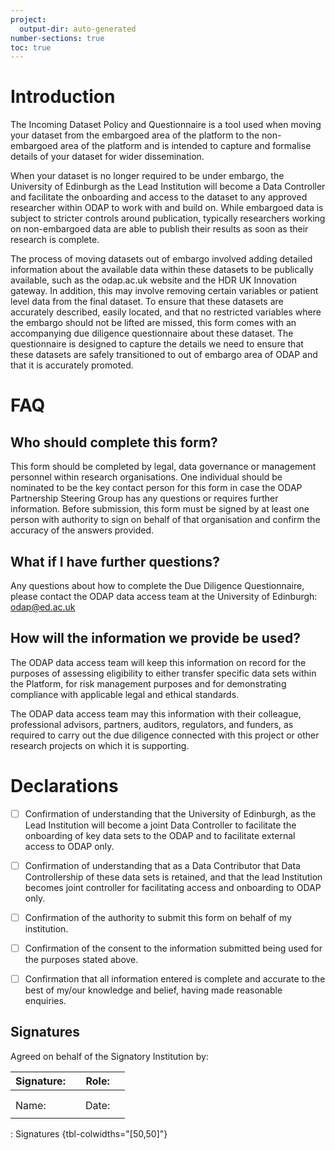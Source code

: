 ```yaml
---
project:
  output-dir: auto-generated
number-sections: true
toc: true
---
```


# Introduction

The Incoming Dataset Policy and Questionnaire is a tool used when moving your dataset from the embargoed area of the platform to the non-embargoed area of the platform and is intended to capture and formalise details of your dataset for wider dissemination.

When your dataset is no longer required to be under embargo, the University of Edinburgh as the Lead Institution will become a Data Controller and facilitate the onboarding and access to the dataset to any approved researcher within ODAP to work with and build on. While embargoed data is subject to stricter controls around publication, typically researchers working on non-embargoed data are able to publish their results as soon as their research is complete.

The process of moving datasets out of embargo involved adding detailed information about the available data within these datasets to be publically available, such as the odap.ac.uk website and the HDR UK Innovation gateway. In addition, this may involve removing certain variables or patient level data from the final dataset. To ensure that these datasets are accurately described, easily located, and that no restricted variables where the embargo should not be lifted are missed, this form comes with an accompanying due diligence questionnaire about these dataset. The questionnaire is designed to capture the details we need to ensure that these datasets are safely transitioned to out of embargo area of ODAP and that it is accurately promoted.

# FAQ 

## Who should complete this form? 

This form should be completed by legal, data governance or management personnel within research organisations. One individual should be nominated to be the key contact person for this form in case the ODAP Partnership Steering Group has any questions or requires further information. Before submission, this form must be signed by at least one person with authority to sign on behalf of that organisation and confirm the accuracy of the answers provided.

## What if I have further questions? 

Any questions about how to complete the Due Diligence Questionnaire, please contact the ODAP data access team at the University of Edinburgh: odap@ed.ac.uk

## How will the information we provide be used? 

The ODAP data access team will keep this information on record for the purposes of assessing eligibility to either transfer specific data sets within the Platform, for risk management purposes and for demonstrating compliance with applicable legal and ethical standards. 

The ODAP data access team may this information with their colleague, professional advisors, partners, auditors, regulators, and funders, as required to carry out the due diligence connected with this project or other research projects on which it is supporting.

# Declarations 

- [ ] Confirmation of understanding that the University of Edinburgh, as the Lead Institution will become a joint Data Controller to facilitate the onboarding of key data sets to the ODAP and to facilitate external access to ODAP only.

- [ ] Confirmation of understanding that as a Data Contributor that Data Controllership of these data sets is retained, and that the lead Institution becomes joint controller for facilitating access and onboarding to ODAP only.

- [ ] Confirmation of the authority to submit this form on behalf of my institution.

- [ ] Confirmation of the consent to the information submitted being used for the purposes stated above.

- [ ] Confirmation that all information entered is complete and accurate to the best of my/our knowledge and belief, having made reasonable enquiries.

## Signatures 

Agreed on behalf of the Signatory Institution by:

| Signature: |     | Role: |     |
|------------|-----|-------|-----|
|            |     |       |     |
|            |     |       |     |
| Name:      |     | Date: |     |
|            |     |       |     |

: Signatures {tbl-colwidths="[50,50]"}
